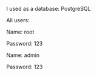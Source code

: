 I used as a database: PostgreSQL

All users:

Name: root

Password: 123

Name: admin

Password: 123
